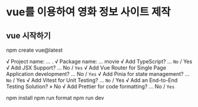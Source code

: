# vue를 이용하여 영화 정보 사이트 제작

## vue 시작하기

npm create vue@latest 

√ Project name: ... .
√ Package name: ... movie
√ Add TypeScript? ... `No` / Yes
√ Add JSX Support? ... No / `Yes`
√ Add Vue Router for Single Page Application development? ... No / `Yes`
√ Add Pinia for state management? ... `No` / Yes
√ Add Vitest for Unit Testing? ... `No` / Yes
√ Add an End-to-End Testing Solution? » No
√ Add Prettier for code formatting? ... No / `Yes`

npm install
npm run format
npm run dev